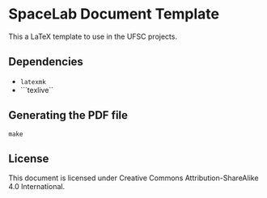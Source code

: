 # SpaceLab Document Template

This a LaTeX template to use in the UFSC projects.

## Dependencies

* ```latexmk```
* ```texlive``

## Generating the PDF file

```
make
```

## License

This document is licensed under Creative Commons Attribution-ShareAlike 4.0 International.
